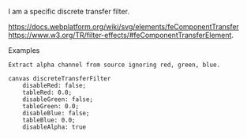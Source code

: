 I am a specific discrete transfer filter.

https://docs.webplatform.org/wiki/svg/elements/feComponentTransfer
https://www.w3.org/TR/filter-effects/#feComponentTransferElement.

Examples

	Extract alpha channel from source ignoring red, green, blue.

	canvas discreteTransferFilter
		disableRed: false;
		tableRed: 0.0;
		disableGreen: false;
		tableGreen: 0.0;
		disableBlue: false;
		tableBlue: 0.0;
		disableAlpha: true